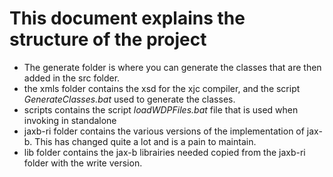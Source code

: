 # This document explains the structure of the project
* The generate folder is where you can generate the classes that are then added in the src folder.
* the xmls folder contains the xsd for the xjc compiler, and the script *GenerateClasses.bat* used to generate the classes.
* scripts contains the script *loadWDPFiles.bat* file that is used when invoking in standalone
* jaxb-ri folder contains the various versions of the implementation of jax-b. This has changed quite a lot and is a pain to maintain.
* lib folder contains the jax-b librairies needed copied from the jaxb-ri folder with the write version.